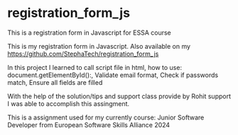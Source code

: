 # registration_form_js
This is a registration form in Javascript for ESSA course

This is my registration form in Javascript. Also available on my https://github.com/StephaTech/registration_form_js

In this project I learned to call script file in html, how to use:
document.getElementById():, 
Validate email format,
Check if passwords match,
Ensure all fields are filled

With the help of the solution/tips and support class provide by Rohit support I was able to accomplish this assingment.

This is a assignment used for my currently course: Junior Software Developer from European Software Skills Alliance 2024
